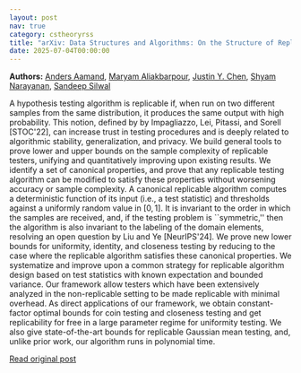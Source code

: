 ```yaml
---
layout: post
nav: true
category: cstheoryrss
title: "arXiv: Data Structures and Algorithms: On the Structure of Replicable Hypothesis Testers"
date: 2025-07-04T00:00:00
---
```


**Authors:** [Anders Aamand](https://dblp.uni-trier.de/search?q=Anders+Aamand), [Maryam Aliakbarpour](https://dblp.uni-trier.de/search?q=Maryam+Aliakbarpour), [Justin Y. Chen](https://dblp.uni-trier.de/search?q=Justin+Y.+Chen), [Shyam Narayanan](https://dblp.uni-trier.de/search?q=Shyam+Narayanan), [Sandeep Silwal](https://dblp.uni-trier.de/search?q=Sandeep+Silwal)

A hypothesis testing algorithm is replicable if, when run on two different
samples from the same distribution, it produces the same output with high
probability. This notion, defined by by Impagliazzo, Lei, Pitassi, and Sorell
[STOC'22], can increase trust in testing procedures and is deeply related to
algorithmic stability, generalization, and privacy. We build general tools to
prove lower and upper bounds on the sample complexity of replicable testers,
unifying and quantitatively improving upon existing results.
We identify a set of canonical properties, and prove that any replicable
testing algorithm can be modified to satisfy these properties without worsening
accuracy or sample complexity. A canonical replicable algorithm computes a
deterministic function of its input (i.e., a test statistic) and thresholds
against a uniformly random value in $[0,1]$. It is invariant to the order in
which the samples are received, and, if the testing problem is ``symmetric,''
then the algorithm is also invariant to the labeling of the domain elements,
resolving an open question by Liu and Ye [NeurIPS'24]. We prove new lower
bounds for uniformity, identity, and closeness testing by reducing to the case
where the replicable algorithm satisfies these canonical properties.
We systematize and improve upon a common strategy for replicable algorithm
design based on test statistics with known expectation and bounded variance.
Our framework allow testers which have been extensively analyzed in the
non-replicable setting to be made replicable with minimal overhead. As direct
applications of our framework, we obtain constant-factor optimal bounds for
coin testing and closeness testing and get replicability for free in a large
parameter regime for uniformity testing.
We also give state-of-the-art bounds for replicable Gaussian mean testing,
and, unlike prior work, our algorithm runs in polynomial time.

[Read original post](http://arxiv.org/abs/2507.02842v1)
